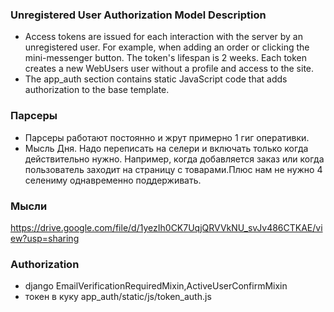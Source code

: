 ### Unregistered User Authorization Model Description

- Access tokens are issued for each interaction with the server by an unregistered user. For example, when adding an order or clicking the mini-messenger button. The token's lifespan is 2 weeks. Each token creates a new WebUsers user without a profile and access to the site.
- The app_auth section contains static JavaScript code that adds authorization to the base template.


### Парсеры
- Парсеры работают постоянно и жрут примерно 1 гиг оперативки.
- Мысль Дня. Надо переписать на селери и включать только когда действительно нужно. Например, когда добавляется заказ или когда пользователь заходит на страницу с товарами.Плюс нам не нужно 4 селениму однавременно поддерживать.

### Мысли
https://drive.google.com/file/d/1yezIh0CK7UqjQRVVkNU_svJv486CTKAE/view?usp=sharing

### Authorization 
- django EmailVerificationRequiredMixin,ActiveUserConfirmMixin
- токен в куку app_auth/static/js/token_auth.js
